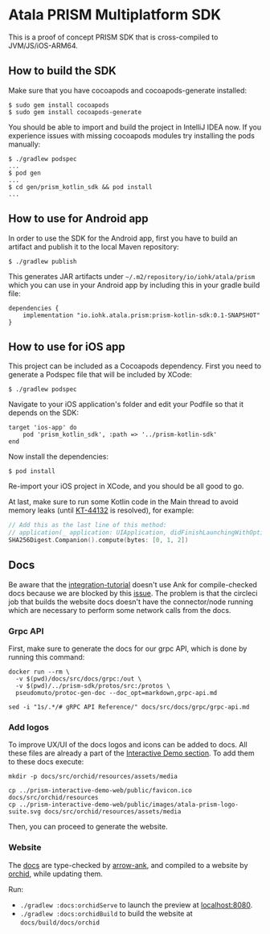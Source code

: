 # Atala PRISM Multiplatform SDK

This is a proof of concept PRISM SDK that is cross-compiled to JVM/JS/iOS-ARM64.

## How to build the SDK

Make sure that you have cocoapods and cocoapods-generate installed:
```
$ sudo gem install cocoapods
$ sudo gem install cocoapods-generate
```

You should be able to import and build the project in IntelliJ IDEA now. If you experience issues with missing cocoapods modules try installing the pods manually:

```
$ ./gradlew podspec
...
$ pod gen
...
$ cd gen/prism_kotlin_sdk && pod install
...
```

## How to use for Android app

In order to use the SDK for the Android app, first you have to build an artifact and publish it to the local Maven repository:
```
$ ./gradlew publish
```

This generates JAR artifacts under `~/.m2/repository/io/iohk/atala/prism` which you can use in your Android app by including this in your gradle build file:
```
dependencies {
    implementation "io.iohk.atala.prism:prism-kotlin-sdk:0.1-SNAPSHOT"
}
```

## How to use for iOS app

This project can be included as a Cocoapods dependency. First you need to generate a Podspec file that will be included by XCode:
```
$ ./gradlew podspec
```

Navigate to your iOS application's folder and edit your Podfile so that it depends on the SDK:
```
target 'ios-app' do
    pod 'prism_kotlin_sdk', :path => '../prism-kotlin-sdk'
end
```

Now install the dependencies:
```
$ pod install
```

Re-import your iOS project in XCode, and you should be all good to go.

At last, make sure to run some Kotlin code in the Main thread to avoid memory leaks (until [KT-44132](https://youtrack.jetbrains.com/issue/KT-44132) is resolved), for example:

```swift
// Add this as the last line of this method:
// application(_ application: UIApplication, didFinishLaunchingWithOptions  launchOptions: [UIApplication.LaunchOptionsKey: Any]?) -> Bool
SHA256Digest.Companion().compute(bytes: [0, 1, 2])
```

## Docs

Be aware that the [integration-tutorial](docs/src/docs/integration-tutorial) doesn't use Ank for compile-checked docs because we are blocked by this [issue](https://github.com/arrow-kt/arrow/issues/472). The problem is that the circleci job that builds the website docs doesn't have the connector/node running which are necessary to perform some network calls from the docs.


### Grpc API
First, make sure to generate the docs for our grpc API, which is done by running this command:

```shell script
docker run --rm \
  -v $(pwd)/docs/src/docs/grpc:/out \
  -v $(pwd)/../prism-sdk/protos/src:/protos \
  pseudomuto/protoc-gen-doc --doc_opt=markdown,grpc-api.md

sed -i "1s/.*/# gRPC API Reference/" docs/src/docs/grpc/grpc-api.md
```

### Add logos
To improve UX/UI of the docs logos and icons can be added to docs. All these files are already a part of the [Interactive Demo section](../prism-interactive-demo-web/public). To add them to these docs execute: 

```shell
mkdir -p docs/src/orchid/resources/assets/media

cp ../prism-interactive-demo-web/public/favicon.ico docs/src/orchid/resources
cp ../prism-interactive-demo-web/public/images/atala-prism-logo-suite.svg docs/src/orchid/resources/assets/media
```

Then, you can proceed to generate the website.

### Website

The [docs](docs) are type-checked by [arrow-ank](https://github.com/arrow-kt/arrow-ank), and compiled to a website by [orchid](https://orchid.run/), while updating them.

Run:
- `./gradlew :docs:orchidServe` to launch the preview at [localhost:8080](https://localhost:8080).
- `./gradlew :docs:orchidBuild` to build the website at `docs/build/docs/orchid`


